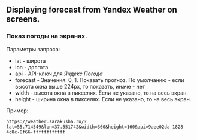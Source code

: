 ## Displaying forecast from Yandex Weather on screens.

### Показ погоды на экранах.

Параметры запроса:
* lat - широта
* lon - долгота
* api - API-ключ для _Яндекс Погода_
* forecast - Значения: 0, 1. Показать прогноз. По умолчанию - если высота окна выше 224px, то показать, иначе - нет
* width - высота окна в пикселях. Если не указано, то на весь экран.
* height - ширина окна в пикселях. Если не указано, то на весь экран.

Пример:
 ```
https://weather.sarakusha.ru/?lat=55.714549&lon=37.551742&width=360&height=160&api=9aee02da-1828-4c8c-8f66-ffffffffffff
```
